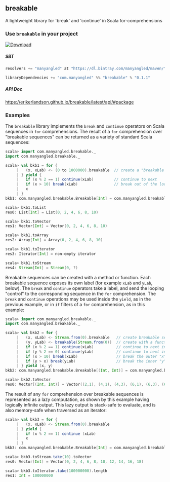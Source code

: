 ## breakable
A lightweight library for 'break' and 'continue' in Scala for-comprehensions

### Use `breakable` in your project
[![Download](https://api.bintray.com/packages/manyangled/maven/breakable/images/download.svg?version=0.1.1) ](https://bintray.com/manyangled/maven/breakable/0.1.1/link)

##### SBT
```scala
resolvers += "manyangled" at "https://dl.bintray.com/manyangled/maven/"

libraryDependencies += "com.manyangled" %% "breakable" % "0.1.1"
```

##### API Doc
https://erikerlandson.github.io/breakable/latest/api/#package

### Examples
The `breakable` library implements the `break` and `continue` operators on Scala sequences in `for` comprehensions.  The result of a `for` comprehension over "breakable sequences" can be returned as a variety of standard Scala sequences:
```scala
scala> import com.manyangled.breakable._
import com.manyangled.breakable._

scala> val bkb1 = for {
     |   (x, xLab) <- (0 to 1000000).breakable  // create a "breakable sequence"
     | } yield {
     |   if (x % 2 == 1) continue(xLab)         // continue to next
     |   if (x > 10) break(xLab)                // break out of the loop
     |   x
     | }
bkb1: com.manyangled.breakable.Breakable[Int] = com.manyangled.breakable.Breakable@7e02ffa5

scala> bkb1.toList
res0: List[Int] = List(0, 2, 4, 6, 8, 10)

scala> bkb1.toVector
res1: Vector[Int] = Vector(0, 2, 4, 6, 8, 10)

scala> bkb1.toArray
res2: Array[Int] = Array(0, 2, 4, 6, 8, 10)

scala> bkb1.toIterator
res3: Iterator[Int] = non-empty iterator

scala> bkb1.toStream
res4: Stream[Int] = Stream(0, ?)
```

Breakable sequences can be created with a method or function.  Each breakable sequence exposes its own label (for example `xLab` and `yLab`, below).  The `break` and `continue` operators take a label, and send the looping "control" to the corresponding sequence in the `for` comprehension.  The `break` and `continue` operations may be used inside the `yield`, as in the previous example, or in `if` filters of a `for` comprehension, as in this example:
```scala
scala> import com.manyangled.breakable._
import com.manyangled.breakable._

scala> val bkb2 = for {
     |   (x, xLab) <- Stream.from(0).breakable   // create breakable sequence with a method
     |   (y, yLab) <- breakable(Stream.from(0))  // create with a function
     |   if (x % 2 == 1) continue(xLab)          // continue to next in outer "x" loop
     |   if (y % 2 == 0) continue(yLab)          // continue to next in inner "y" loop
     |   if (x > 10) break(xLab)                 // break the outer "x" loop
     |   if (y > x) break(yLab)                  // break the inner "y" loop
     | } yield (x, y)
bkb2: com.manyangled.breakable.Breakable[(Int, Int)] = com.manyangled.breakable.Breakable@34dc53d2

scala> bkb2.toVector
res0: Vector[(Int, Int)] = Vector((2,1), (4,1), (4,3), (6,1), (6,3), (6,5), (8,1), (8,3), (8,5), (8,7), (10,1), (10,3), (10,5), (10,7), (10,9))
```

The result of any `for` comprehension over breakable sequences is represented as a lazy computation, as shown by this example having logically infinite output.  This lazy output is stack-safe to evaluate, and is also memory-safe when traversed as an iterator:
```scala
scala> val bkb3 = for {
     |   (x, xLab) <- Stream.from(0).breakable
     | } yield {
     |   if (x % 2 == 1) continue (xLab)
     |   x
     | }
bkb3: com.manyangled.breakable.Breakable[Int] = com.manyangled.breakable.Breakable@65aad230

scala> bkb3.toStream.take(10).toVector
res0: Vector[Int] = Vector(0, 2, 4, 6, 8, 10, 12, 14, 16, 18)

scala> bkb3.toIterator.take(100000000).length
res1: Int = 100000000
```
